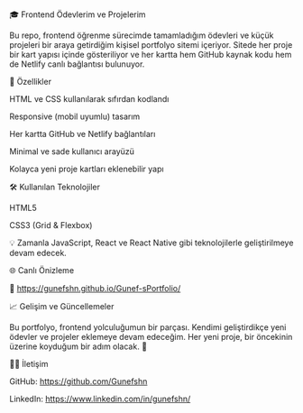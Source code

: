 🎓 Frontend Ödevlerim ve Projelerim

Bu repo, frontend öğrenme sürecimde tamamladığım ödevleri ve küçük projeleri bir araya getirdiğim kişisel portfolyo sitemi içeriyor.
Sitede her proje bir kart yapısı içinde gösteriliyor ve her kartta hem GitHub kaynak kodu hem de Netlify canlı bağlantısı bulunuyor.

🚀 Özellikler

HTML ve CSS kullanılarak sıfırdan kodlandı

Responsive (mobil uyumlu) tasarım

Her kartta GitHub ve Netlify bağlantıları

Minimal ve sade kullanıcı arayüzü

Kolayca yeni proje kartları eklenebilir yapı

🛠️ Kullanılan Teknolojiler

HTML5

CSS3 (Grid & Flexbox)

💡 Zamanla JavaScript, React ve React Native gibi teknolojilerle geliştirilmeye devam edecek.

🌐 Canlı Önizleme

🔗 https://gunefshn.github.io/Gunef-sPortfolio/

📈 Gelişim ve Güncellemeler

Bu portfolyo, frontend yolculuğumun bir parçası.
Kendimi geliştirdikçe yeni ödevler ve projeler eklemeye devam edeceğim.
Her yeni proje, bir öncekinin üzerine koyduğum bir adım olacak. 💪

🧑‍💻 İletişim

GitHub: https://github.com/Gunefshn

LinkedIn: https://www.linkedin.com/in/gunefshn/
